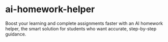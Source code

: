 # ai-homework-helper
Boost your learning and complete assignments faster with an AI homework helper, the smart solution for students who want accurate, step-by-step guidance.

